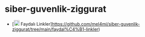# siber-guvenlik-ziggurat

* [<img width="18" src="https://static-00.iconduck.com/assets.00/link-chain-icon-256x256-t8asdmp4.png" alt="link" border="0"> Faydalı Linkler]https://github.com/mel4mi/siber-guvenlik-ziggurat/tree/main/faydal%C4%B1-linkler)
